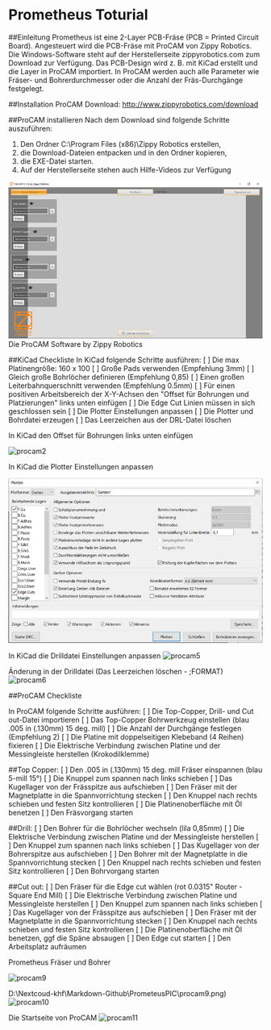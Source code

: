 # Prometheus Toturial

##Einleitung
Prometheus ist eine 2-Layer PCB-Fräse (PCB = Printed Circuit Board). Angesteuert wird die PCB-Fräse mit ProCAM von Zippy Robotics. Die Windows-Software steht auf der Herstellerseite zippyrobotics.com zum Download zur Verfügung. Das PCB-Design wird z. B. mit KiCad erstellt und die Layer in ProCAM importiert. In ProCAM werden auch alle Parameter wie Fräser- und Bohrerdurchmesser oder die Anzahl der Fräs-Durchgänge festgelegt.

##Installation
ProCAM Download: http://www.zippyrobotics.com/download

##ProCAM installieren
Nach dem Download sind folgende Schritte auszuführen:
1. Den Ordner C:\Program Files (x86)\Zippy Robotics erstellen,
2. die Download-Dateien entpacken und in den Ordner kopieren,
3. die EXE-Datei starten.
4. Auf der Herstellerseite stehen auch Hilfe-Videos zur Verfügung

![procam1](\PrometeusPIC\procam1.png)
Die ProCAM Software by Zippy Robotics

##KiCad Checkliste
In KiCad folgende Schritte ausführen:
[ ] Die max Platinengröße: 160 x 100
[ ] Große Pads verwenden (Empfehlung 3mm)
[ ] Gleich große Bohrlöcher definieren (Empfehlung 0,85)
[ ] Einen großen Leiterbahnquerschnitt verwenden (Empfehlung 0.5mm)
[ ] Für einen positiven Arbeitsbereich der X-Y-Achsen den "Offset für Bohrungen und Platzierungen" links unten einfügen
[ ] Die Edge Cut Linien müssen in sich geschlossen sein
[ ] Die Plotter Einstellungen anpassen
[ ] Die Plotter und Bohrdatei erzeugen
[ ] Das Leerzeichen aus der DRL-Datei löschen



In KiCad den Offset für Bohrungen links unten einfügen

![procam2](D:\Nextcoud-khf\Markdown-Github\PrometeusPIC\procam2.png)

In KiCad die Plotter Einstellungen anpassen

![procam4](\PrometeusPIC\procam4.png)

In KiCad die Drilldatei Einstellungen anpassen
![procam5](D:\Nextcoud-khf\Markdown-Github\PrometeusPIC\procam5.png)

Änderung in der Drilldatei (Das Leerzeichen löschen - ;FORMAT)
![procam6](D:\Nextcoud-khf\Markdown-Github\PrometeusPIC\procam6.png)

##ProCAM Checkliste

In ProCAM folgende Schritte ausführen:
[ ] Die Top-Copper, Drill- und Cut out-Datei importieren
[ ] Das Top-Copper Bohrwerkzeug einstellen (blau .005 in (.130mm) 15 deg. mill)
[ ]  Die Anzahl der Durchgänge festlegen (Empfehlung 2)
[ ]  Die Platine mit doppelseitigen Klebeband (4 Reihen) fixieren
[ ]  Die Elektrische Verbindung zwischen Platine und der Messingleiste herstellen (Krokodilklemme)

##Top Copper:
[ ]  Den .005 in (.130mm) 15 deg. mill Fräser einspannen (blau 5-mill 15°)
[ ]  Die Knuppel zum spannen nach links schieben
[ ]  Das Kugellager von der Frässpitze aus aufschieben
[ ]  Den Fräser mit der Magnetplatte in die Spannvorrichtung stecken
[ ]  Den Knuppel nach rechts schieben und festen Sitz kontrollieren
[ ]  Die Platinenoberfläche mit Öl benetzen
[ ]  Den Fräsvorgang starten

##Drill:
[ ]  Den Bohrer für die Bohrlöcher wechseln (lila 0,85mm)
[ ]  Die Elektrische Verbindung zwischen Platine und der Messingleiste herstellen
[ ]  Den Knuppel zum spannen nach links schieben
[ ]  Das Kugellager von der Bohrerspitze aus aufschieben
[ ]  Den Bohrer mit der Magnetplatte in die Spannvorrichtung stecken
[ ]  Den Knuppel nach rechts schieben und festen Sitz kontrollieren
[ ]  Den Bohrvorgang starten

##Cut out:
[ ]  Den Fräser für die Edge cut wählen (rot 0.0315" Router - Square End Mill)
[ ]  Die Elektrische Verbindung zwischen Platine und Messingleiste herstellen
[ ]  Den Knuppel zum spannen nach links schieben
[ ]  Das Kugellager von der Frässpitze aus aufschieben
[ ]  Den Fräser mit der Magnetplatte in die Spannvorrichtung stecken
[ ]  Den Knuppel nach rechts schieben und festen Sitz kontrollieren
[ ]  Die Platinenoberfläche mit Öl benetzen, ggf die Späne absaugen
[ ]  Den Edge cut starten
[ ]  Den Arbeitsplatz aufräumen



Prometheus Fräser und Bohrer

![procam9](D:\Nextcoud-khf\Markdown-Github\PrometeusPIC\procam9.png)

D:\Nextcoud-khf\Markdown-Github\PrometeusPIC\procam9.png)
![procam10](D:\Nextcoud-khf\Markdown-Github\PrometeusPIC\procam10.png)

Die Startseite von ProCAM
![procam11](D:\Nextcoud-khf\Markdown-Github\PrometeusPIC\procam11.png)

